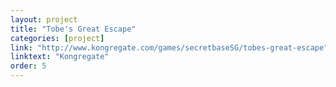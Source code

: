 ```yaml
---
layout: project
title: "Tobe's Great Escape"
categories: [project]
link: "http://www.kongregate.com/games/secretbaseSG/tobes-great-escape"
linktext: "Kongregate"
order: 5
---
```

